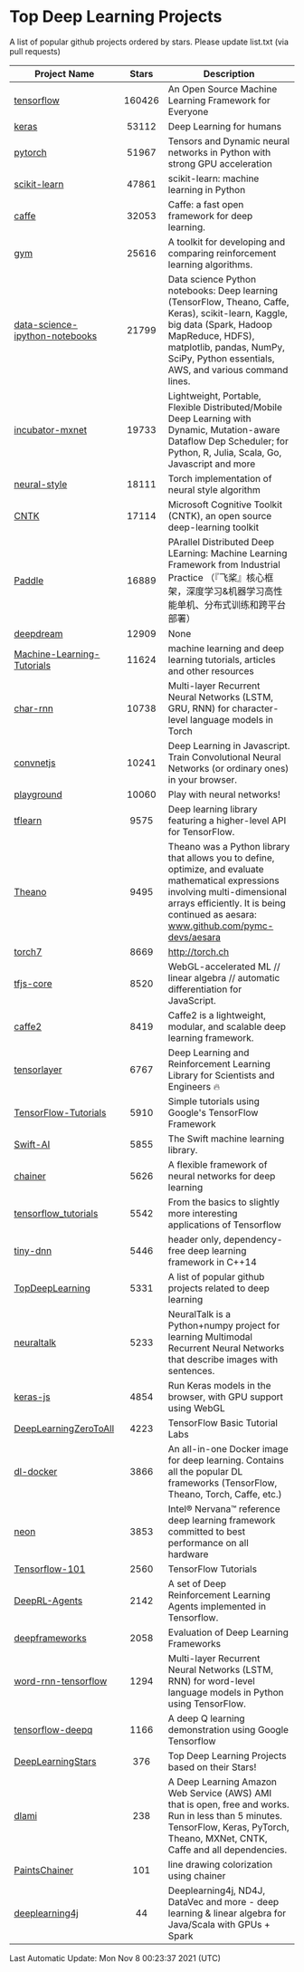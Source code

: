 # Top Deep Learning Projects
A list of popular github projects ordered by stars.
Please update list.txt (via pull requests)

|Project Name| Stars | Description |
| ---------- |:-----:| ----------- |
| [tensorflow](https://github.com/tensorflow/tensorflow) | 160426 | An Open Source Machine Learning Framework for Everyone |
| [keras](https://github.com/keras-team/keras) | 53112 | Deep Learning for humans |
| [pytorch](https://github.com/pytorch/pytorch) | 51967 | Tensors and Dynamic neural networks in Python with strong GPU acceleration |
| [scikit-learn](https://github.com/scikit-learn/scikit-learn) | 47861 | scikit-learn: machine learning in Python |
| [caffe](https://github.com/BVLC/caffe) | 32053 | Caffe: a fast open framework for deep learning. |
| [gym](https://github.com/openai/gym) | 25616 | A toolkit for developing and comparing reinforcement learning algorithms. |
| [data-science-ipython-notebooks](https://github.com/donnemartin/data-science-ipython-notebooks) | 21799 | Data science Python notebooks: Deep learning (TensorFlow, Theano, Caffe, Keras), scikit-learn, Kaggle, big data (Spark, Hadoop MapReduce, HDFS), matplotlib, pandas, NumPy, SciPy, Python essentials, AWS, and various command lines. |
| [incubator-mxnet](https://github.com/apache/incubator-mxnet) | 19733 | Lightweight, Portable, Flexible Distributed/Mobile Deep Learning with Dynamic, Mutation-aware Dataflow Dep Scheduler; for Python, R, Julia, Scala, Go, Javascript and more |
| [neural-style](https://github.com/jcjohnson/neural-style) | 18111 | Torch implementation of neural style algorithm |
| [CNTK](https://github.com/microsoft/CNTK) | 17114 | Microsoft Cognitive Toolkit (CNTK), an open source deep-learning toolkit |
| [Paddle](https://github.com/PaddlePaddle/Paddle) | 16889 | PArallel Distributed Deep LEarning: Machine Learning Framework from Industrial Practice （『飞桨』核心框架，深度学习&机器学习高性能单机、分布式训练和跨平台部署） |
| [deepdream](https://github.com/google/deepdream) | 12909 | None |
| [Machine-Learning-Tutorials](https://github.com/ujjwalkarn/Machine-Learning-Tutorials) | 11624 | machine learning and deep learning tutorials, articles and other resources  |
| [char-rnn](https://github.com/karpathy/char-rnn) | 10738 | Multi-layer Recurrent Neural Networks (LSTM, GRU, RNN) for character-level language models in Torch |
| [convnetjs](https://github.com/karpathy/convnetjs) | 10241 | Deep Learning in Javascript. Train Convolutional Neural Networks (or ordinary ones) in your browser. |
| [playground](https://github.com/tensorflow/playground) | 10060 | Play with neural networks! |
| [tflearn](https://github.com/tflearn/tflearn) | 9575 | Deep learning library featuring a higher-level API for TensorFlow. |
| [Theano](https://github.com/Theano/Theano) | 9495 | Theano was a Python library that allows you to define, optimize, and evaluate mathematical expressions involving multi-dimensional arrays efficiently. It is being continued as aesara: www.github.com/pymc-devs/aesara |
| [torch7](https://github.com/torch/torch7) | 8669 | http://torch.ch |
| [tfjs-core](https://github.com/tensorflow/tfjs-core) | 8520 | WebGL-accelerated ML // linear algebra // automatic differentiation for JavaScript. |
| [caffe2](https://github.com/facebookarchive/caffe2) | 8419 | Caffe2 is a lightweight, modular, and scalable deep learning framework. |
| [tensorlayer](https://github.com/tensorlayer/tensorlayer) | 6767 | Deep Learning and Reinforcement Learning Library for Scientists and Engineers 🔥 |
| [TensorFlow-Tutorials](https://github.com/nlintz/TensorFlow-Tutorials) | 5910 | Simple tutorials using Google's TensorFlow Framework |
| [Swift-AI](https://github.com/Swift-AI/Swift-AI) | 5855 | The Swift machine learning library. |
| [chainer](https://github.com/chainer/chainer) | 5626 | A flexible framework of neural networks for deep learning |
| [tensorflow_tutorials](https://github.com/pkmital/tensorflow_tutorials) | 5542 | From the basics to slightly more interesting applications of Tensorflow |
| [tiny-dnn](https://github.com/tiny-dnn/tiny-dnn) | 5446 | header only, dependency-free deep learning framework in C++14 |
| [TopDeepLearning](https://github.com/aymericdamien/TopDeepLearning) | 5331 | A list of popular github projects related to deep learning |
| [neuraltalk](https://github.com/karpathy/neuraltalk) | 5233 | NeuralTalk is a Python+numpy project for learning Multimodal Recurrent Neural Networks that describe images with sentences. |
| [keras-js](https://github.com/transcranial/keras-js) | 4854 | Run Keras models in the browser, with GPU support using WebGL |
| [DeepLearningZeroToAll](https://github.com/hunkim/DeepLearningZeroToAll) | 4223 | TensorFlow Basic Tutorial Labs |
| [dl-docker](https://github.com/floydhub/dl-docker) | 3866 | An all-in-one Docker image for deep learning. Contains all the popular DL frameworks (TensorFlow, Theano, Torch, Caffe, etc.) |
| [neon](https://github.com/NervanaSystems/neon) | 3853 | Intel® Nervana™ reference deep learning framework committed to best performance on all hardware |
| [Tensorflow-101](https://github.com/sjchoi86/Tensorflow-101) | 2560 | TensorFlow Tutorials |
| [DeepRL-Agents](https://github.com/awjuliani/DeepRL-Agents) | 2142 | A set of Deep Reinforcement Learning Agents implemented in Tensorflow. |
| [deepframeworks](https://github.com/zer0n/deepframeworks) | 2058 | Evaluation of Deep Learning Frameworks |
| [word-rnn-tensorflow](https://github.com/hunkim/word-rnn-tensorflow) | 1294 | Multi-layer Recurrent Neural Networks (LSTM, RNN) for word-level language models in Python using TensorFlow. |
| [tensorflow-deepq](https://github.com/siemanko/tensorflow-deepq) | 1166 | A deep Q learning demonstration using Google Tensorflow |
| [DeepLearningStars](https://github.com/hunkim/DeepLearningStars) | 376 | Top Deep Learning Projects based on their Stars! |
| [dlami](https://github.com/ritchieng/dlami) | 238 | A Deep Learning Amazon Web Service (AWS) AMI that is open, free and works. Run in less than 5 minutes. TensorFlow, Keras, PyTorch, Theano, MXNet, CNTK, Caffe and all dependencies. |
| [PaintsChainer](https://github.com/taizan/PaintsChainer) | 101 | line drawing colorization using chainer |
| [deeplearning4j](https://github.com/deeplearning4j/deeplearning4j) | 44 | Deeplearning4j, ND4J, DataVec and more - deep learning & linear algebra for Java/Scala with GPUs + Spark |

Last Automatic Update: Mon Nov  8 00:23:37 2021 (UTC)
